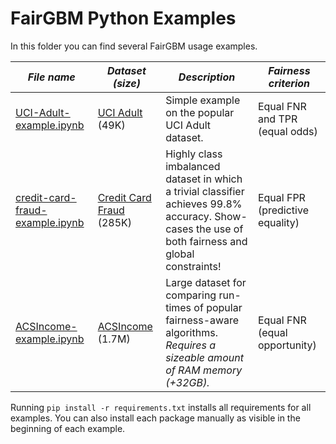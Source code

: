 # FairGBM Python Examples

In this folder you can find several FairGBM usage examples.

| _File name_             | _Dataset (size)_ | _Description_ | _Fairness criterion_ |
|-------------------------|------------------|---------------|----------------------|
| [UCI-Adult-example.ipynb](UCI-Adult-example.ipynb) | [UCI Adult](https://archive.ics.uci.edu/ml/datasets/adult) (49K) | Simple example on the popular UCI Adult dataset. | Equal FNR and TPR (equal odds) |
| [credit-card-fraud-example.ipynb](credit-card-fraud-example.ipynb) | [Credit Card Fraud](https://www.kaggle.com/datasets/mlg-ulb/creditcardfraud) (285K) | Highly class imbalanced dataset in which a trivial classifier achieves 99.8% accuracy. Show-cases the use of both fairness and global constraints! | Equal FPR (predictive equality) |
| [ACSIncome-example.ipynb](ACSIncome-example.ipynb) | [ACSIncome](https://github.com/zykls/folktables) (1.7M) | Large dataset for comparing run-times of popular fairness-aware algorithms. _Requires a sizeable amount of RAM memory (+32GB)._ | Equal FNR (equal opportunity) |

Running `pip install -r requirements.txt` installs all requirements for all examples.
You can also install each package manually as visible in the beginning of each example.
